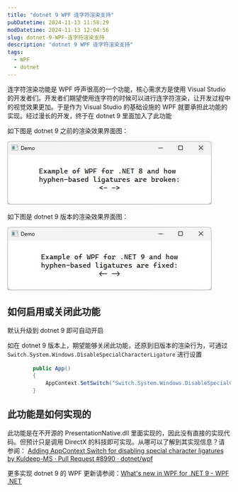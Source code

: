 ```yaml
---
title: "dotnet 9 WPF 连字符渲染支持"
pubDatetime: 2024-11-13 11:58:29
modDatetime: 2024-11-13 12:04:56
slug: dotnet-9-WPF-连字符渲染支持
description: "dotnet 9 WPF 连字符渲染支持"
tags:
  - WPF
  - dotnet
---
```





连字符渲染功能是 WPF 呼声很高的一个功能，核心需求方是使用 Visual Studio 的开发者们。开发者们期望使用连字符的时候可以进行连字符渲染，让开发过程中的视觉效果更加。于是作为 Visual Studio 的基础设施的 WPF 就要承担此功能的实现。经过漫长的开发，终于在 dotnet 9 里面加入了此功能

<!--more-->


<!-- 发布 -->
<!-- 博客 -->

如下图是 dotnet 9 之前的渲染效果界面图：

<!-- ![](images/img-dotnet 9 WPF 连字符渲染支持0.png) -->
![](images/img-modify-39f535f98b288cc9d10eef25999767a3.jpg)

如下图是 dotnet 9 版本的渲染效果界面图：

<!-- ![](images/img-dotnet 9 WPF 连字符渲染支持1.png) -->
![](images/img-modify-efd462fdc95431eb5ea666e93595c670.jpg)

## 如何启用或关闭此功能

默认升级到 dotnet 9 即可自动开启

如在 dotnet 9 版本上，期望能够关闭此功能，还原到旧版本的渲染行为，可通过 `Switch.System.Windows.DisableSpecialCharacterLigature` 进行设置

```csharp
        public App()
        {
            AppContext.SetSwitch("Switch.System.Windows.DisableSpecialCharacterLigature", true);
        }
```

## 此功能是如何实现的

此功能是在不开源的 PresentationNative.dll 里面实现的，因此没有直接的实现代码。但预计只是调用 DirectX 的科技即可实现。从哪可以了解到其实现信息？请参阅： [Adding AppContext Switch for disabling special character ligatures by Kuldeep-MS · Pull Request #8990 · dotnet/wpf](https://github.com/dotnet/wpf/pull/8990 )

更多实现 dotnet 9 的 WPF 更新请参阅：[What's new in WPF for .NET 9 - WPF .NET](https://learn.microsoft.com/zh-cn/dotnet/desktop/wpf/whats-new/net90?view=netdesktop-9.0 )
